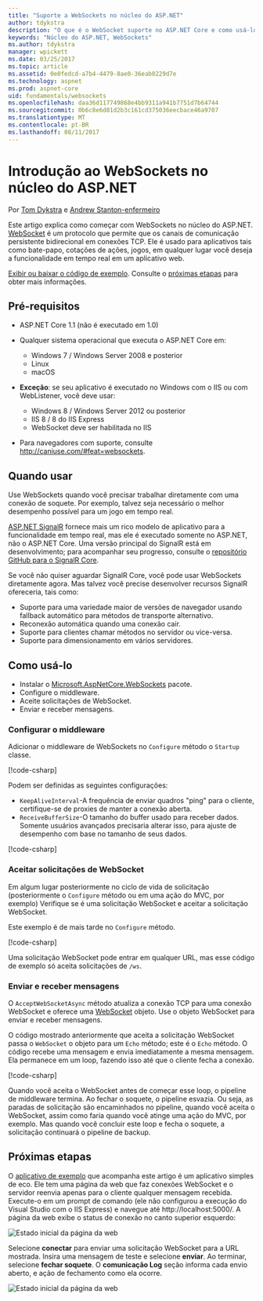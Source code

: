 ```yaml
---
title: "Suporte a WebSockets no núcleo do ASP.NET"
author: tdykstra
description: "O que é o WebSocket suporte no ASP.NET Core e como usá-lo."
keywords: "Núcleo do ASP.NET, WebSockets"
ms.author: tdykstra
manager: wpickett
ms.date: 03/25/2017
ms.topic: article
ms.assetid: 0e0fedcd-a7b4-4479-8ae0-36eab0229d7e
ms.technology: aspnet
ms.prod: aspnet-core
uid: fundamentals/websockets
ms.openlocfilehash: daa36d117749868e4bb9311a941b7751d7b64744
ms.sourcegitcommit: 0b6c8e6d81d2b3c161cd375036eecbace46a9707
ms.translationtype: MT
ms.contentlocale: pt-BR
ms.lasthandoff: 08/11/2017
---
```

# <a name="introduction-to-websockets-in-aspnet-core"></a>Introdução ao WebSockets no núcleo do ASP.NET

Por [Tom Dykstra](https://github.com/tdykstra) e [Andrew Stanton-enfermeiro](https://github.com/anurse)

Este artigo explica como começar com WebSockets no núcleo do ASP.NET. [WebSocket](https://en.wikipedia.org/wiki/WebSocket) é um protocolo que permite que os canais de comunicação persistente bidirecional em conexões TCP. Ele é usado para aplicativos tais como bate-papo, cotações de ações, jogos, em qualquer lugar você deseja a funcionalidade em tempo real em um aplicativo web.

[Exibir ou baixar o código de exemplo](https://github.com/aspnet/Docs/tree/master/aspnetcore/fundamentals/websockets/sample). Consulte o [próximas etapas](#next-steps) para obter mais informações.


## <a name="prerequisites"></a>Pré-requisitos

* ASP.NET Core 1.1 (não é executado em 1.0)
* Qualquer sistema operacional que executa o ASP.NET Core em:
  
  * Windows 7 / Windows Server 2008 e posterior
  * Linux
  * macOS

* **Exceção**: se seu aplicativo é executado no Windows com o IIS ou com WebListener, você deve usar:

  * Windows 8 / Windows Server 2012 ou posterior
  * IIS 8 / 8 do IIS Express
  * WebSocket deve ser habilitada no IIS

* Para navegadores com suporte, consulte http://caniuse.com/#feat=websockets.

## <a name="when-to-use-it"></a>Quando usar

Use WebSockets quando você precisar trabalhar diretamente com uma conexão de soquete. Por exemplo, talvez seja necessário o melhor desempenho possível para um jogo em tempo real.

[ASP.NET SignalR](https://docs.microsoft.com/aspnet/signalr/overview/getting-started/introduction-to-signalr) fornece mais um rico modelo de aplicativo para a funcionalidade em tempo real, mas ele é executado somente no ASP.NET, não o ASP.NET Core. Uma versão principal do SignalR está em desenvolvimento; para acompanhar seu progresso, consulte o [repositório GitHub para o SignalR Core](https://github.com/aspnet/SignalR).

Se você não quiser aguardar SignalR Core, você pode usar WebSockets diretamente agora. Mas talvez você precise desenvolver recursos SignalR ofereceria, tais como:

* Suporte para uma variedade maior de versões de navegador usando fallback automático para métodos de transporte alternativo.
* Reconexão automática quando uma conexão cair.
* Suporte para clientes chamar métodos no servidor ou vice-versa.
* Suporte para dimensionamento em vários servidores.

## <a name="how-to-use-it"></a>Como usá-lo

* Instalar o [Microsoft.AspNetCore.WebSockets](https://www.nuget.org/packages/Microsoft.AspNetCore.WebSockets/) pacote.
* Configure o middleware.
* Aceite solicitações de WebSocket.
* Enviar e receber mensagens.

### <a name="configure-the-middleware"></a>Configurar o middleware

Adicionar o middleware de WebSockets no `Configure` método o `Startup` classe.

[!code-csharp[](websockets/sample/Startup.cs?name=UseWebSockets)]

Podem ser definidas as seguintes configurações:

* `KeepAliveInterval`-A frequência de enviar quadros "ping" para o cliente, certifique-se de proxies de manter a conexão aberta.
* `ReceiveBufferSize`-O tamanho do buffer usado para receber dados. Somente usuários avançados precisaria alterar isso, para ajuste de desempenho com base no tamanho de seus dados.

[!code-csharp[](websockets/sample/Startup.cs?name=UseWebSocketsOptions)]

### <a name="accept-websocket-requests"></a>Aceitar solicitações de WebSocket

Em algum lugar posteriormente no ciclo de vida de solicitação (posteriormente o `Configure` método ou em uma ação do MVC, por exemplo) Verifique se é uma solicitação WebSocket e aceitar a solicitação WebSocket.

Este exemplo é de mais tarde no `Configure` método.

[!code-csharp[](websockets/sample/Startup.cs?name=AcceptWebSocket&highlight=7)]

Uma solicitação WebSocket pode entrar em qualquer URL, mas esse código de exemplo só aceita solicitações de `/ws`.

### <a name="send-and-receive-messages"></a>Enviar e receber mensagens

O `AcceptWebSocketAsync` método atualiza a conexão TCP para uma conexão WebSocket e oferece uma [WebSocket](https://docs.microsoft.com/dotnet/core/api/system.net.websockets.websocket) objeto. Use o objeto WebSocket para enviar e receber mensagens.

O código mostrado anteriormente que aceita a solicitação WebSocket passa o `WebSocket` o objeto para um `Echo` método; este é o `Echo` método. O código recebe uma mensagem e envia imediatamente a mesma mensagem. Ela permanece em um loop, fazendo isso até que o cliente fecha a conexão. 

[!code-csharp[](websockets/sample/Startup.cs?name=Echo)]

Quando você aceita o WebSocket antes de começar esse loop, o pipeline de middleware termina.  Ao fechar o soquete, o pipeline esvazia. Ou seja, as paradas de solicitação são encaminhados no pipeline, quando você aceita o WebSocket, assim como faria quando você atinge uma ação do MVC, por exemplo.  Mas quando você concluir este loop e fecha o soquete, a solicitação continuará o pipeline de backup.

## <a name="next-steps"></a>Próximas etapas

O [aplicativo de exemplo](https://github.com/aspnet/Docs/tree/master/aspnetcore/fundamentals/websockets/sample) que acompanha este artigo é um aplicativo simples de eco. Ele tem uma página da web que faz conexões WebSocket e o servidor reenvia apenas para o cliente qualquer mensagem recebida. Execute-o em um prompt de comando (ele não configurou a execução do Visual Studio com o IIS Express) e navegue até http://localhost:5000/. A página da web exibe o status de conexão no canto superior esquerdo:

![Estado inicial da página da web](websockets/_static/start.png)

Selecione **conectar** para enviar uma solicitação WebSocket para a URL mostrada.  Insira uma mensagem de teste e selecione **enviar**. Ao terminar, selecione **fechar soquete**. O **comunicação Log** seção informa cada envio aberto, e ação de fechamento como ela ocorre.

![Estado inicial da página da web](websockets/_static/end.png)

